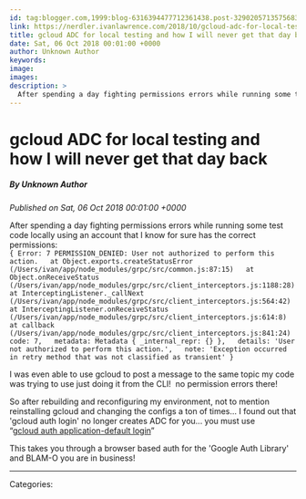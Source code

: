 ```yaml
---
id: tag:blogger.com,1999:blog-6316394477712361438.post-329020571357568338
link: https://nerdler.ivanlawrence.com/2018/10/gcloud-adc-for-local-testing-and-how-i.html
title: gcloud ADC for local testing and how I will never get that day back
date: Sat, 06 Oct 2018 00:01:00 +0000
author: Unknown Author
keywords: 
image: 
images: 
description: >
  After spending a day fighting permissions errors while running some test code locally using an account that I know for sure has the correct permissions: { Error: 7 PERMISSION_DENIED: User not authorized to perform this action. at Object.exports.createStatusError (/Users/ivan/app/node_modules/grpc/src/common.js:87:15) at Object.onReceiveStatus (/Users/ivan/app/node_modules/grpc/src/client_interceptors.js:1188:28)
---
```

# gcloud ADC for local testing and how I will never get that day back
##### By Unknown Author
_Published on Sat, 06 Oct 2018 00:01:00 +0000_

After spending a day fighting permissions errors while running some test code locally using an account that I know for sure has the correct permissions:  
`{ Error: 7 PERMISSION_DENIED: User not authorized to perform this action.   at Object.exports.createStatusError (/Users/ivan/app/node_modules/grpc/src/common.js:87:15)   at Object.onReceiveStatus (/Users/ivan/app/node_modules/grpc/src/client_interceptors.js:1188:28)   at InterceptingListener._callNext (/Users/ivan/app/node_modules/grpc/src/client_interceptors.js:564:42)   at InterceptingListener.onReceiveStatus (/Users/ivan/app/node_modules/grpc/src/client_interceptors.js:614:8)   at callback (/Users/ivan/app/node_modules/grpc/src/client_interceptors.js:841:24)   code: 7,   metadata: Metadata { _internal_repr: {} },   details: 'User not authorized to perform this action.',   note: 'Exception occurred in retry method that was not classified as transient' }`  
  
I was even able to use gcloud to post a message to the same topic my code was trying to use just doing it from the CLI!  no permission errors there!  
  
So after rebuilding and reconfiguring my environment, not to mention reinstalling gcloud and changing the configs a ton of times... I found out that 'gcloud auth login' no longer creates ADC for you... you must use  
“[gcloud auth application-default login](https://cloud.google.com/sdk/gcloud/reference/auth/application-default/login)”  
  
This takes you through a browser based auth for the 'Google Auth Library' and BLAM-O you are in business!

---
Categories: 
